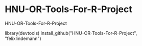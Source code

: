 HNU-OR-Tools-For-R-Project
==========================

HNU-OR-Tools-For-R-Project

library(devtools)
install_github("HNU-OR-Tools-For-R-Project", "felixlindemann") 

